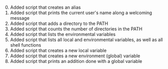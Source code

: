 <ol start="0">
<li>Added script that creates an alias</li>
<li>Added script that prints the current user's name along a welcoming message</li>
<li>Added script that adds a directory to the PATH</li>
<li>Added script that counts the number of directories in the PATH</li>
<li>Added script that lists the environmental variables</li>
<li>Added script that lists all local and environmental variables, as well as all shell functions</li>
<li>Added script that creates a new local variable</li>
<li>Added script that creates a new environment (global) variable</li>
<li>Added script that prints an addition done with a global variable</li>

</ol>
